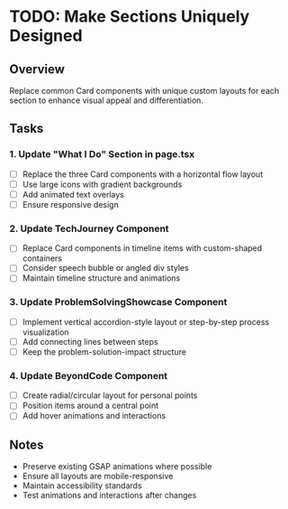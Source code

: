 # TODO: Make Sections Uniquely Designed

## Overview
Replace common Card components with unique custom layouts for each section to enhance visual appeal and differentiation.

## Tasks

### 1. Update "What I Do" Section in page.tsx
- [ ] Replace the three Card components with a horizontal flow layout
- [ ] Use large icons with gradient backgrounds
- [ ] Add animated text overlays
- [ ] Ensure responsive design

### 2. Update TechJourney Component
- [ ] Replace Card components in timeline items with custom-shaped containers
- [ ] Consider speech bubble or angled div styles
- [ ] Maintain timeline structure and animations

### 3. Update ProblemSolvingShowcase Component
- [ ] Implement vertical accordion-style layout or step-by-step process visualization
- [ ] Add connecting lines between steps
- [ ] Keep the problem-solution-impact structure

### 4. Update BeyondCode Component
- [ ] Create radial/circular layout for personal points
- [ ] Position items around a central point
- [ ] Add hover animations and interactions

## Notes
- Preserve existing GSAP animations where possible
- Ensure all layouts are mobile-responsive
- Maintain accessibility standards
- Test animations and interactions after changes
